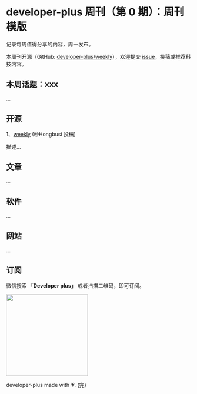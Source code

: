 # developer-plus 周刊（第 0 期）：周刊模版

记录每周值得分享的内容，周一发布。

本周刊开源（GitHub: [developer-plus/weekly](https://github.com/developer-plus/weekly)），欢迎提交 [issue](https://github.com/developer-plus/weekly/issues/new/choose)，投稿或推荐科技内容。

## 本周话题：xxx

...

## 开源

1、[weekly](https://github.com/developer-plus/weekly) (@Hongbusi 投稿)

描述...

## 文章

...

## 软件

...

## 网站

...

## 订阅

微信搜索 **「Developer plus」** 或者扫描二维码，即可订阅。

<img src='https://oss.hongbusi.com/qrcode.jpg' width='222' />

developer-plus made with 💗. (完)
